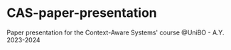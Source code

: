 # CAS-paper-presentation
Paper presentation for the Context-Aware Systems' course @UniBO - A.Y. 2023-2024
